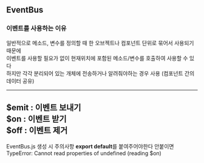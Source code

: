 ## EventBus

### 이벤트를 사용하는 이유
일반적으로 메소드, 변수를 정의할 때 한 오브젝트나 컴포넌트 단위로 묶어서 사용되기 때문에 <br />
이벤트를 사용할 필요가 없이 현재위치에 포함된 메소드/변수를 호출하여 사용할 수 있다 <br />
하지만 각각 분리되어 있는 개체에 전송하거나 알려줘야하는 경우 사용 (컴포넌트 간의 데이터 공유)

-----------------
$emit : 이벤트 보내기 <br />
$on : 이벤트 받기 <br />
$off : 이벤트 제거
-----------------

EventBus.js 생성 시 주의사항
**export default**를 붙여주어야한다
안붙이면 
TypeError: Cannot read properties of undefined (reading $on)